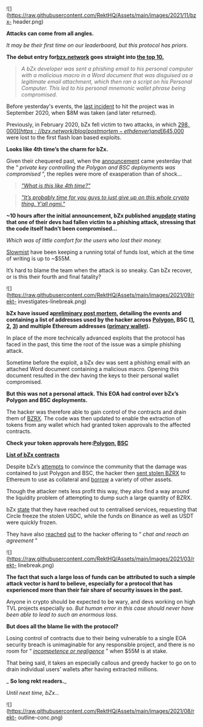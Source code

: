 ![](https://raw.githubusercontent.com/RektHQ/Assets/main/images/2021/11/bzx-
header.png)

**Attacks can come from all angles.**

 _It may be their first time on our leaderboard, but this protocol has
priors._

 **The debut entry for[bzx.network](https://bzx.network/) goes straight into
[the top 10.](https://rekt.news/leaderboard/)**

>  _A bZx developer was sent a phishing email to his personal computer with a
> malicious macro in a Word document that was disguised as a legitimate email
> attachment, which then ran a script on his Personal Computer. This led to
> his personal mnemonic wallet phrase being compromised._

Before yesterday's events, the [last
incident](https://bzx.network/blog/incident) to hit the project was in
September 2020, when $8M was taken (and later returned).

Previously, in February 2020, bZx fell victim to two attacks, in which
[$298,000](https://bzx.network/blog/postmortem-ethdenver) and
[$645,000](https://twitter.com/bneiluj/status/1228757175595438080) were lost
to the first flash loan based exploits.

 **Looks like 4th time’s the charm for bZx.**

Given their chequered past, when the
[announcement](https://twitter.com/bZxHQ/status/1456603269355094021?s=20) came
yesterday that the “ _private key controlling the Polygon and BSC deployments
was compromised_ ”, the replies were more of exasperation than of shock...

>  _["What is this like 4th
> time?"](https://twitter.com/BitCoinN00b/status/1456603995116654596?s=20)_

>  _["It’s probably time for you guys to just give up on this whole crypto
> thing. Y’all
> ngmi."](https://twitter.com/AltsMang/status/1456617000692822023?s=20)_

 **~10 hours after the initial announcement, bZx published
an[update](https://twitter.com/bZxHQ/status/1456749615521406978) stating that
one of their devs had fallen victim to a phishing attack, stressing that the
code itself hadn’t been compromised...**

 _Which was of little comfort for the users who lost their money._

[Slowmist](https://twitter.com/SlowMist_Team/status/1456647033826123780) have
been keeping a running total of funds lost, which at the time of writing is up
to ~$55M.

It’s hard to blame the team when the attack is so sneaky. Can bZx recover, or
is this their fourth and final fatality?

![](https://raw.githubusercontent.com/RektHQ/Assets/main/images/2021/09/rekt-
investigates-linebreak.png)

 **bZx have issued a[preliminary post
mortem](https://bzx.network/blog/prelminary-post-mortem), detailing the events
and containing a list of addresses used by the hacker across
[Polygon](https://polygonscan.com/address/0xafad9352eb6bcd085dd68268d353d0ed2571af89),
BSC
([1](https://bscscan.com/address/0x0ACC0e5faA09Cb1976237c3a9aF3D3d4b2f35FA5),
[2](https://bscscan.com/address/0x74487eed1e67f4787e8c0570e8d5d168a05254d4),
[3](https://bscscan.com/address/0x967bb571f0fc9ee79c892abf9f99233aa1737e31))
and multiple Ethereum addresses ([primary
wallet](https://etherscan.io/address/0x74487eEd1E67F4787E8C0570E8D5d168a05254D4)).**

In place of the more technically advanced exploits that the protocol has faced
in the past, this time the root of the issue was a simple phishing attack.

Sometime before the exploit, a bZx dev was sent a phishing email with an
attached Word document containing a malicious macro. Opening this document
resulted in the dev having the keys to their personal wallet compromised.

 **But this was not a personal attack. This EOA had control over bZx’s Polygon
and BSC deployments.**

The hacker was therefore able to gain control of the contracts and drain them
of [BZRX](https://www.coingecko.com/en/coins/bzx-protocol). The code was then
updated to enable the extraction of tokens from any wallet which had granted
token approvals to the affected contracts.

 **Check your token approvals
here:[Polygon](https://polygonscan.com/tokenapprovalchecker),
[BSC](https://bscscan.com/tokenapprovalchecker)**

 **[List of bZx contracts](https://bzx.network/contracts)**

Despite bZx’s [attempts](https://twitter.com/bZxHQ/status/1456749615521406978)
to convince the community that the damage was contained to just Polygon and
BSC, the hacker then [sent stolen
BZRX](https://etherscan.io/tx/0xee445ec9a098e9b8db744a5677422515602dc8dfb35ea60865b65c73b1704dfc)
to Ethereum to use as collateral and
[borrow](https://etherscan.io/tx/0xffb56ebef55a9bd4e963557bcc97594ceff97207b2aa680f7d2b9c9615cedcba)
a variety of other assets.

Though the attacker nets less profit this way, they also find a way around the
liquidity problem of attempting to dump such a large quantity of BZRX.

bZx [state](https://bzx.network/blog/prelminary-post-mortem) that they have
reached out to centralised services, requesting that Circle freeze the stolen
USDC, while the funds on Binance as well as USDT were quickly frozen.

They have also
[reached](https://etherscan.io/tx/0x099aac0b0d308b7c17ea62bafbec06760cb044fb049e80ea72a810d170eafed0)
[out](https://polygonscan.com/tx/0x8eebe7f20a89c6a63b45ed870d3f98ad5c4dc19dc7bf37ee6e050069aa48693c)
to the hacker offering to “ _chat and reach an agreement_ ”

![](https://raw.githubusercontent.com/RektHQ/Assets/main/images/2021/03/rekt-
linebreak.png)

 **The fact that such a large loss of funds can be attributed to such a simple
attack vector is hard to believe, especially for a protocol that has
experienced more than their fair share of security issues in the past.**

Anyone in crypto should be expected to be wary, and devs working on high TVL
projects especially so. _But human error in this case should never have been
able to lead to such an enormous loss_.

 **But does all the blame lie with the protocol?**

Losing control of contracts due to their being vulnerable to a single EOA
security breach is unimaginable for any responsible project, and there is no
room for “ _[incompetence or
negligence](https://mobile.twitter.com/ChrisBlec/status/1456649881234415622)_
” when $55M is at stake.

That being said, it takes an especially callous and greedy hacker to go on to
drain individual users’ wallets after having extracted millions.

 _ **So long rekt readers.**_

 _Until next time, bZx..._

![](https://raw.githubusercontent.com/RektHQ/Assets/main/images/2021/08/rekt-
outline-conc.png)


